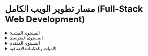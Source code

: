# مسار تطوير الويب الكامل (Full-Stack Web Development)

<details>
<summary>المستوى المبتدئ</summary>

  <details>
  <summary>دروس HTML وCSS</summary>
  <ul>
    <li><a href="https://www.youtube.com/playlist?list=PLDoPjvoNmBAw_t_XWUFbBX-c9MafPk9ji">أساسيات HTML</a></li>
    <li><a href="https://www.youtube.com/playlist?list=PLDoPjvoNmBAyXCAQMLhDRZsLi_HurqTBZ">HTML5 المتقدم</a></li>
    <li><a href="https://www.youtube.com/playlist?list=PLDoPjvoNmBAzjsz06gkzlSrlev53MGIKe">أساسيات CSS</a></li>
    <li><a href="https://www.youtube.com/playlist?list=PLDoPjvoNmBAyEyQaHOHO1HJtmSgGt07VC">CSS3 المتقدم</a></li>
  </ul>
  </details>

  <details>
  <summary>مشاريع HTML وCSS</summary>
  <ul>
    <li><a href="https://www.youtube.com/playlist?list=PLDoPjvoNmBAzHSjcR-HnW9tnxyuye8KbF">إنشاء محفظة شخصية</a></li>
    <li><a href="https://www.youtube.com/playlist?list=PLDoPjvoNmBAy1l-2A21ng3gxEyocruT0t">صفحة هبوط (Landing Page)</a></li>
    <li><a href="https://www.youtube.com/playlist?list=PLDoPjvoNmBAxuCSp2_-9LurPqRVwketnc">واجهة متجر إلكتروني أساسية</a></li>
  </ul>
  </details>

  <details>
  <summary>الأدوات والبدائل</summary>
  <ul>
    <li>VSCode</li>
    <li>Live Server</li>
    <li>أدوات مطوري Chrome (DevTools)</li>
    <li>Bootstrap (بديل لتصميم CSS اليدوي)</li>
    <li>قوالب HTML: <a href="https://html5up.net/">HTML5 UP</a></li>
    <li>Figma (تصميم واجهات وتجربة المستخدم)</li>
  </ul>
  </details>

</details>

<details>
<summary>المستوى المتوسط</summary>

  <details>
  <summary>دروس JavaScript</summary>
  <ul>
    <li><a href="https://www.youtube.com/playlist?list=PLDoPjvoNmBAx3kiplQR_oeDqLDBUDYwVv">أساسيات JavaScript</a></li>
    <li><a href="https://www.youtube.com/playlist?list=PLDoPjvoNmBAy3siU1b04xY24ZlstofO9M">ES6 - JavaScript المتقدم</a></li>
    <li><a href="https://www.youtube.com/playlist?list=PLDoPjvoNmBAzLyvrWPwMw6bbBlTwPxgLF">البرمجة الكائنية (OOP)</a></li>
    <li><a href="https://youtube.com/playlist?list=PLYyqC4bNbCIdvviLNbvYKfvHqszFPnUkj&si=r3c969SfLkD5CQG3">JavaScript المتقدم جدًا</a></li>
  </ul>
  </details>

  <details>
  <summary>مشاريع JavaScript</summary>
  <ul>
    <li>تطبيق قائمة المهام اليومية (Todo App)</li>
    <li>مدونة CRUD باستخدام LocalStorage</li>
    <li>نموذج تسجيل دخول وتجربة مصادقة</li>
  </ul>
  </details>

  <details>
  <summary>دروس Node.js</summary>
  <ul>
    <li><a href="https://youtube.com/playlist?list=PL1BztTYDF-QPdTvgsjf8HOwO4ZVl_LhxS&si=c8kRq-25ns-rHppu">مقدمة إلى Node.js</a></li>
    <li><a href="https://youtu.be/AzA_LTDoFqY?si=8rsHsfuz71tQnVag">Express & تشفير كلمات المرور مع bcrypt</a></li>
    <li><a href="https://www.youtube.com/playlist?list=PLDoPjvoNmBAy532K9M_fjiAmrJ0gkCyLJ">أساسيات MySQL</a></li>
    <li><a href="https://www.youtube.com/watch?v=yW6HnMUAWNU">Prisma ORM</a></li>
  </ul>
  </details>

  <details>
  <summary>مشاريع Node.js</summary>
  <ul>
    <li>RESTful API لتطبيق مدونة</li>
    <li>نظام تسجيل دخول للمستخدمين</li>
    <li>واجهة متجر إلكتروني بسيطة</li>
  </ul>
  </details>

  <details>
  <summary>الأدوات والبدائل</summary>
  <ul>
    <li>Postman / Insomnia لاختبار API</li>
    <li>NGROK لتجربة السيرفر المحلي</li>
    <li>Git & GitHub للتحكم بالإصدار</li>
    <li>VSCode Extensions مثل ESLint وPrettier</li>
    <li>Deno (بديل أسرع لـ Node.js)</li>
    <li>SQLite (قاعدة بيانات خفيفة وسهلة الاستخدام)</li>
    <li>Sequelize ORM (بديل Prisma أسهل)</li>
  </ul>
  </details>

</details>

<details>
<summary>المستوى المتقدم</summary>

  <details>
  <summary>أطر العمل Front-End والدروس الفيديوية</summary>
  <ul>
    <li><a href="https://www.youtube.com/playlist?list=PLYyqC4bNbCIdSZ-JayMLl4WO2Cr995vyS">React.js</a></li>
    <li><a href="https://youtu.be/k7o9R6eaSes">Next.js</a></li>
    <li><a href="https://www.youtube.com/playlist?list=PLDoPjvoNmBAy532K9M_fjiAmrJ0gkCyLJ">TypeScript</a></li>
    <li><a href="https://www.youtube.com/watch?v=Pk3hhCJG2Dk">Tailwind CSS</a></li>
    <li><a href="https://www.youtube.com/watch?v=GL2Dc4r6tkU">NextAuth.js</a></li>
    <li><a href="https://www.youtube.com/playlist?list=PL4cUxeGkcC9h1NXLUuiAQ7c4UtdEInqma">ShadCN UI</a></li>
  </ul>
  </details>

  <details>
  <summary>مشاريع Front-End المتقدمة</summary>
  <ul>
    <li><a href="https://youtu.be/ZbX4Ok9YX94">نسخة Discord كاملة</a></li>
    <li><a href="https://www.youtube.com/watch?v=PGPGcKBpAk8">متجر إلكتروني كامل</a></li>
    <li><a href="https://youtu.be/Big_aFLmekI">تطبيق شبكات اجتماعية</a></li>
    <li><a href="https://www.youtube.com/watch?v=Av9C7xlV0fA">تطبيق دردشة - الجزء 1</a></li>
    <li><a href="https://www.youtube.com/watch?v=37v63U7-iG0">تطبيق دردشة - الجزء 2</a></li>
    <li><a href="https://www.youtube.com/watch?v=LyfUTRJ2gOs">بوابة وظائف</a></li>
    <li><a href="https://www.youtube.com/watch?v=3CMgznBdl-M">أداة إدارة المشاريع</a></li>
    <li><a href="https://www.youtube.com/watch?v=OkKbAuQXFcM">تطبيق بث الفيديو</a></li>
  </ul>
  </details>

  <details>
  <summary>الأدوات والبدائل المتقدمة</summary>
  <ul>
    <li>Fastify</li>
    <li>Bun Runtime</li>
    <li>Electron لتطبيقات سطح المكتب</li>
    <li>Docker / Kubernetes لإدارة الإنتاج</li>
    <li>MongoDB / PostgreSQL / Redis</li>
    <li>Vue.js بديل React</li>
    <li>SvelteKit / Remix بدائل Fullstack</li>
    <li>Supabase قاعدة بيانات + مصادقة سهلة</li>
    <li>Tauri بديل Electron أخف</li>
  </ul>
  </details>

</details>

<details>
<summary>الأدوات والمكتبات الإضافية</summary>

  <details>
  <summary>الأدوات</summary>
  <ul>
    <li>Git & GitHub</li>
    <li>Postman / Insomnia</li>
    <li>NGROK</li>
    <li>VSCode Extensions: ESLint, Prettier</li>
    <li>Docker / Kubernetes</li>
    <li>Lodash, Axios, Chart.js</li>
    <li>Testing: Jest, Cypress</li>
  </ul>
  </details>

  <details>
  <summary>البدائل</summary>
  <ul>
    <li>GitKraken (واجهة رسومية لـ Git)</li>
    <li>Hoppscotch (بديل لاختبار API)</li>
    <li>Podman بديل Docker)</li>
  </ul>
  </details>

</details>
